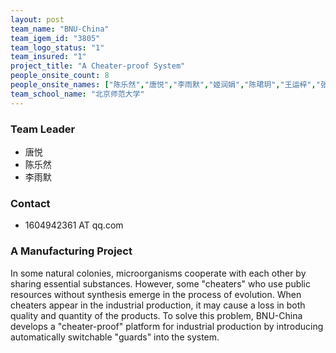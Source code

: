 ```yaml
---
layout: post
team_name: "BNU-China"
team_igem_id: "3805"
team_logo_status: "1"
team_insured: "1"
project_title: "A Cheater-proof System"
people_onsite_count: 8
people_onsite_names: ["陈乐然","唐悦","李雨默","姬润娟","陈珺玥","王运梓","张瀚霖","古秋辰"]
team_school_name: "北京师范大学"
---
```



### Team Leader
* 唐悦
* 陈乐然
* 李雨默

### Contact
* 1604942361 AT qq.com

### A Manufacturing Project

In some natural colonies, microorganisms cooperate with each other by sharing essential substances. However, some "cheaters" who use public resources without synthesis emerge in the process of evolution. When cheaters appear in the industrial production, it may cause a loss in both quality and quantity of the products. To solve this problem, BNU-China develops a "cheater-proof" platform for industrial production by introducing automatically switchable "guards" into the system.
